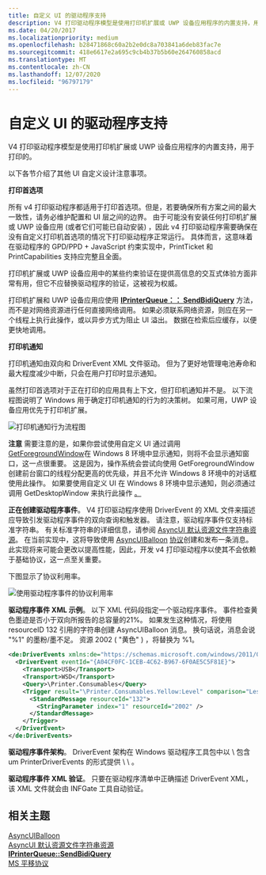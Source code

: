 ```yaml
---
title: 自定义 UI 的驱动程序支持
description: V4 打印驱动程序模型是使用打印机扩展或 UWP 设备应用程序的内置支持，用于打印的。
ms.date: 04/20/2017
ms.localizationpriority: medium
ms.openlocfilehash: b28471868c60a2b2e0dc8a703841a6deb83fac7e
ms.sourcegitcommit: 418e6617e2a695c9cb4b37b5b60e264760858acd
ms.translationtype: MT
ms.contentlocale: zh-CN
ms.lasthandoff: 12/07/2020
ms.locfileid: "96797179"
---
```

# <a name="driver-support-for-customized-ui"></a>自定义 UI 的驱动程序支持


V4 打印驱动程序模型是使用打印机扩展或 UWP 设备应用程序的内置支持，用于打印的。

以下各节介绍了其他 UI 自定义设计注意事项。

**打印首选项**

所有 v4 打印驱动程序都适用于打印首选项。但是，若要确保所有方案之间的最大一致性，请务必维护配置和 UI 层之间的边界。 由于可能没有安装任何打印机扩展或 UWP 设备应用 (或者它们可能已自动安装) ，因此 v4 打印驱动程序需要确保在没有自定义打印机首选项的情况下打印驱动程序正常运行。 具体而言，这意味着在驱动程序的 GPD/PPD + JavaScript 约束实现中，PrintTicket 和 PrintCapabilities 支持应完整且全面。

打印机扩展或 UWP 设备应用中的某些约束验证在提供高信息的交互式体验方面非常有用，但它不应替换驱动程序的验证，这被视为权威。

打印机扩展和 UWP 设备应用应使用 [**IPrinterQueue：： SendBidiQuery**](/windows-hardware/drivers/ddi/printerextension/nf-printerextension-iprinterqueue-sendbidiquery) 方法，而不是对网络资源进行任何直接网络调用。 如果必须联系网络资源，则应在另一个线程上执行此操作，或以异步方式为阻止 UI 溢出。 数据在检索后应缓存，以便更快地调用。

**打印机通知**

打印机通知由双向和 DriverEvent XML 文件驱动。 但为了更好地管理电池寿命和最大程度减少中断，只会在用户打印时显示通知。

虽然打印首选项对于正在打印的应用具有上下文，但打印机通知并不是。 以下流程图说明了 Windows 用于确定打印机通知的行为的决策树。 如果可用，UWP 设备应用优先于打印机扩展。

![打印机通知行为流程图](images/notificationbhvr.png)

**注意**  需要注意的是，如果你尝试使用自定义 UI 通过调用 [GetForegroundWindow](/windows/win32/api/winuser/nf-winuser-getforegroundwindow)在 Windows 8 环境中显示通知，则将不会显示通知窗口，这一点很重要。 这是因为，操作系统会尝试向使用 GetForegroundWindow 创建前台窗口的线程分配更高的优先级，并且不允许 Windows 8 环境中的对话框使用此操作。 如果要使用自定义 UI 在 Windows 8 环境中显示通知，则必须通过调用 GetDesktopWindow 来执行此操作 [。](/windows/win32/api/winuser/nf-winuser-getdesktopwindow)

 

**正在创建驱动程序事件**。 V4 打印驱动程序使用 DriverEvent 的 XML 文件来描述应导致引发驱动程序事件的双向查询和触发器。 请注意，驱动程序事件仅支持标准字符串。 有关标准字符串的详细信息，请参阅 [AsyncUI 默认资源文件字符串资源](/openspecs/windows_protocols/ms-pan/cbd34ab3-5a2a-4292-b7ce-e584020d14d7)。 在当前实现中，这将导致使用 [AsyncUIBalloon](/openspecs/windows_protocols/ms-pan/9ec494fd-eea8-4545-8e38-5992fa7f6a4a) [协议](/openspecs/windows_protocols/ms-pan/e44d984c-07d3-414c-8ffc-f8c8ad8512a8)创建和发布一条消息。 此实现将来可能会更改以提高性能，因此，开发 v4 打印驱动程序以使其不会依赖于基础协议，这一点至关重要。

下图显示了协议利用率。

![使用驱动程序事件的协议利用率](images/drivereventprotutil.png)

**驱动程序事件 XML 示例**。 以下 XML 代码段指定一个驱动程序事件。 事件检查黄色墨迹是否小于双向所报告的总容量的21%。 如果发生这种情况，将使用 resourceID 132 引用的字符串创建 AsyncUIBalloon 消息。 换句话说，消息会说 "%1" 的墨粉/墨不足。 资源 2002 ( "黄色" ) ，将替换为 %1。

```xml
<de:DriverEvents xmlns:de="https://schemas.microsoft.com/windows/2011/08/printing/driverevents" schemaVersion="4.0">
  <DriverEvent eventId="{A04CF0FC-1CEB-4C62-B967-6F0AE5C5F81E}">
    <Transport>USB</Transport>
    <Transport>WSD</Transport>
    <Query>\Printer.Consumables</Query>
    <Trigger result="\Printer.Consumables.Yellow:Level" comparison="LessThan" value="21">
      <StandardMessage resourceId="132">
        <StringParameter index="1" resourceId="2002" />
      </StandardMessage>
    </Trigger>
  </DriverEvent>
</de:DriverEvents>
```

**驱动程序事件架构**。 DriverEvent 架构在 Windows 驱动程序工具包中以 \\ 包含 um PrinterDriverEvents 的形式提供 \\ \\ 。

**驱动程序事件 XML 验证**。 只要在驱动程序清单中正确描述 DriverEvent XML，该 XML 文件就会由 INFGate 工具自动验证。

## <a name="related-topics"></a>相关主题
[AsyncUIBalloon](/openspecs/windows_protocols/ms-pan/9ec494fd-eea8-4545-8e38-5992fa7f6a4a)  
[AsyncUI 默认资源文件字符串资源](/openspecs/windows_protocols/ms-pan/cbd34ab3-5a2a-4292-b7ce-e584020d14d7)  
[**IPrinterQueue::SendBidiQuery**](/windows-hardware/drivers/ddi/printerextension/nf-printerextension-iprinterqueue-sendbidiquery)  
[MS 平移协议](/openspecs/windows_protocols/ms-pan/e44d984c-07d3-414c-8ffc-f8c8ad8512a8)
